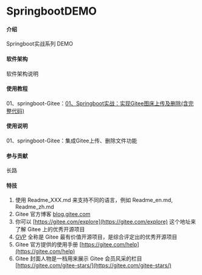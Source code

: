 # SpringbootDEMO

#### 介绍
Springboot实战系列 DEMO

#### 软件架构
软件架构说明


#### 使用教程

01、springboot-Gitee：[01、Springboot实战：实现Gitee图床上传及删除(含完整代码)](https://blog.csdn.net/cl939974883/article/details/119304334)

#### 使用说明

01、springboot-Gitee：集成Gitee上传、删除文件功能

#### 参与贡献

长路

#### 特技

1.  使用 Readme\_XXX.md 来支持不同的语言，例如 Readme\_en.md, Readme\_zh.md
2.  Gitee 官方博客 [blog.gitee.com](https://blog.gitee.com)
3.  你可以 [https://gitee.com/explore](https://gitee.com/explore) 这个地址来了解 Gitee 上的优秀开源项目
4.  [GVP](https://gitee.com/gvp) 全称是 Gitee 最有价值开源项目，是综合评定出的优秀开源项目
5.  Gitee 官方提供的使用手册 [https://gitee.com/help](https://gitee.com/help)
6.  Gitee 封面人物是一档用来展示 Gitee 会员风采的栏目 [https://gitee.com/gitee-stars/](https://gitee.com/gitee-stars/)
